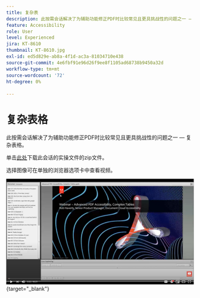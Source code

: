 ```yaml
---
title: 复杂表
description: 此按需会话解决了为辅助功能修正PDF时比较常见且更具挑战性的问题之一 — 复杂表格
feature: Accessibility
role: User
level: Experienced
jira: KT-8610
thumbnail: KT-8610.jpg
exl-id: ed5d829e-ab8a-4f1d-ac3a-81034710e438
source-git-commit: 4e6fbf91e96d26f9ee8f1105ad68738b9450a32d
workflow-type: tm+mt
source-wordcount: '72'
ht-degree: 0%

---
```


# 复杂表格

此按需会话解决了为辅助功能修正PDF时比较常见且更具挑战性的问题之一 — 复杂表格。

单击[此处](../assets/accessibilitysession3.zip)下载此会话的实操文件的zip文件。

选择图像可在单独的浏览器选项卡中查看视频。

[![会话3视频](../assets/Accessibilitysession3_YT.png)](https://youtu.be/kcM_jyHGd6Y){target="_blank"}
